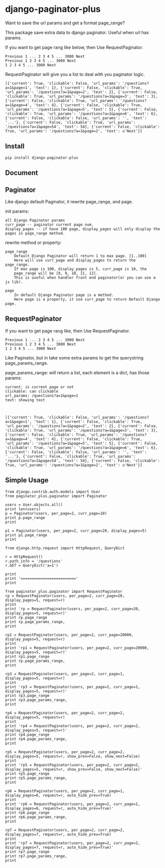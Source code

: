 django-paginator-plus
===

Want to save the url params and get a format page_range?

This package save extra data to django paginator. Useful when url has params.

If you want to get page rang like below, then Use RequestPaginator.

    Previous 1 ... 2 3 4 5 ... 3000 Next
    Previous 1 2 3 4 5 ... 3000 Next
    1 2 3 4 5 ... 3000 Next

RequestPaginator will give you a list to deal with you paginator logic.

    [{'current': True, 'clickable': False, 'url_params': '/questions?a=1&page=1', 'text': 1}, {'current': False, 'clickable': True, 'url_params': '/questions?a=1&page=2', 'text': 2}, {'current': False, 'clickable': True, 'url_params': '/questions?a=1&page=3', 'text': 3}, {'current': False, 'clickable': True, 'url_params': '/questions?a=1&page=4', 'text': 4}, {'current': False, 'clickable': True, 'url_params': '/questions?a=1&page=5', 'text': 5}, {'current': False, 'clickable': True, 'url_params': '/questions?a=1&page=6', 'text': 6}, {'current': False, 'clickable': False, 'url_params': '', 'text': '...'}, {'current': False, 'clickable': True, 'url_params': '/questions?a=1&page=54', 'text': 54}, {'current': False, 'clickable': True, 'url_params': '/questions?a=1&page=2', 'text': u'Next'}]

Install
---

    pip install django-paginator-plus

Document
---

Paginator
---
Like django default Paginator, it rewrite page_range, and page.

init params:

    all Django Paginator params
    curr_page -- paginator current page num.
    display_pages -- if have 100 page, display_pages will only display the pages in page_range method.

rewrite method or property:

    page_range
        Default Django Paginator will return 1 to max page. [1..100]
        Here will use curr_page and display_pages to return the page_range.
        If max page is 100, display_pages is 5, curr_page is 10, the
        page_range will be [8, 9, 10, 11, 12].
        This is useful when handler front end paginator(or you can use a js lib).

    page
        In default Django Paginator page is a method.
        Here page is a property, it use curr_page to return Default Django page.

RequestPaginator
---

If you want to get page rang like, then Use RequestPaginator.

    Previous 1 ... 2 3 4 5 ... 3000 Next
    Previous 1 2 3 4 5 ... 3000 Next
    1 2 3 4 5 ... 3000 Next

Like Paginator, but in take some extra params to get the querystring page_params_range.

page_params_range: will return a list, each element is a dict, has those params:

    current: is current page or not
    clickable: can clickable
    url_params: /questions?a=1&page=1
    text: showing text



    [{'current': True, 'clickable': False, 'url_params': '/questions?a=1&page=1', 'text': 1}, {'current': False, 'clickable': True, 'url_params': '/questions?a=1&page=2', 'text': 2}, {'current': False, 'clickable': True, 'url_params': '/questions?a=1&page=3', 'text': 3}, {'current': False, 'clickable': True, 'url_params': '/questions?a=1&page=4', 'text': 4}, {'current': False, 'clickable': True, 'url_params': '/questions?a=1&page=5', 'text': 5}, {'current': False, 'clickable': True, 'url_params': '/questions?a=1&page=6', 'text': 6}, {'current': False, 'clickable': False, 'url_params': '', 'text': '...'}, {'current': False, 'clickable': True, 'url_params': '/questions?a=1&page=54', 'text': 54}, {'current': False, 'clickable': True, 'url_params': '/questions?a=1&page=2', 'text': u'Next'}]

Simple Usage
---

    from django.contrib.auth.models import User
    from paginator_plus.paginator import Paginator

    users = User.objects.all()
    print len(users)
    p = Paginator(users, per_page=2, curr_page=10)
    print p.page_range
    print

    p1 = Paginator(users, per_page=2, curr_page=20, display_pages=5)
    print p1.page_range
    print

    from django.http.request import HttpRequest, QueryDict

    r = HttpRequest()
    r.path_info = '/questions'
    r.GET = QueryDict('a=1')

    print
    print '========================='
    print

    from paginator_plus.paginator import RequestPaginator
    rp = RequestPaginator(users, per_page=2, curr_page=20, display_pages=5, request=r)
    print
    print 'rp = RequestPaginator(users, per_page=2, curr_page=20, display_pages=5, request=r)'
    print rp.page_range
    print rp.page_params_range,
    print

    rp1 = RequestPaginator(users, per_page=2, curr_page=20000, display_pages=5, request=r)
    print
    print 'rp1 = RequestPaginator(users, per_page=2, curr_page=20000, display_pages=5, request=r)'
    print rp1.page_range
    print rp.page_params_range,
    print

    rp3 = RequestPaginator(users, per_page=2, curr_page=1, display_pages=5, request=r)
    print
    print 'rp3 = RequestPaginator(users, per_page=2, curr_page=1, display_pages=5, request=r)'
    print rp3.page_range
    print rp3.page_params_range,
    print

    rp4 = RequestPaginator(users, per_page=2, curr_page=2, display_pages=5, request=r)
    print
    print 'rp4 = RequestPaginator(users, per_page=2, curr_page=2, display_pages=5, request=r)'
    print rp4.page_range
    print rp4.page_params_range,
    print

    rp5 = RequestPaginator(users, per_page=2, curr_page=2, display_pages=5, request=r, show_prev=False, show_next=False)
    print
    print 'rp5 = RequestPaginator(users, per_page=2, curr_page=2, display_pages=5, request=r, show_prev=False, show_next=False)'
    print rp5.page_range
    print rp5.page_params_range,
    print

    rp6 = RequestPaginator(users, per_page=2, curr_page=1, display_pages=6, request=r, auto_hide_prev=True)
    print
    print 'rp6 = RequestPaginator(users, per_page=2, curr_page=1, display_pages=6, request=r, auto_hide_prev=True)'
    print rp6.page_range
    print rp6.page_params_range,
    print

    rp7 = RequestPaginator(users, per_page=2, curr_page=2, display_pages=7, request=r, auto_hide_prev=True)
    print
    print 'rp7 = RequestPaginator(users, per_page=2, curr_page=2, display_pages=7, request=r, auto_hide_prev=True)'
    print rp7.page_range
    print rp7.page_params_range,
    print
